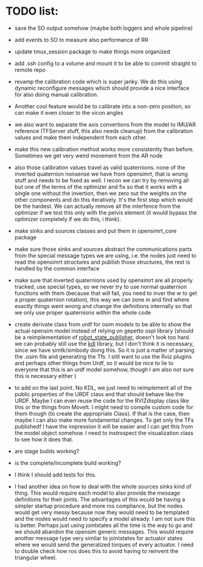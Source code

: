 # TODO list:

- save the SO output somehow (maybe both loggers and whole pipeline)
- add events to SO to measure also performance of RR

- update tmux\_session package to make things more organized
- add .ssh config to a volume and mount it to be able to commit straight to remote repo

- revamp the calibration code which is super janky. We do this using dynamic reconfigure messages which should provide a nice interface for also doing manual calibration. 

- Another cool feature would be to calibrate into a non-zero position, so can make it even closer to the vicon angles

- we also want to separate the axis convertions from the model to IMU/AR reference (TFServer stuff, this also needs cleanup) from the calibration values and make them independent from each other. 

- make this new calibration method works more consistently than before. Sometimes we get very weird movement from the AR node
- also those calibration values travel as valid quaternions. none of the inverted quaternion nonsense we have from opensimrt, that is wrong stuff and needs to be fixed as well. I recon we can try by removing all but one of the terms of the optimizer and fix so that it works with a single one without the invertion, then we zero out the weights on the other components and do this iteratively. It's the first step which would be the hardest. We can actually remove all the interfence from the optimizer if we test this only with the pelvis element (it would bypass the optimizer completely if we do this, i think).

- make sinks and sources classes and put them in opensimrt\_core package
- make sure those sinks and sources abstract the communications parts from the special message types we are using, i.e. the nodes just need to read the opensimrt structures and publish those structures, the rest is handled by the common interface
- make sure that inverted quaternions used by opensimrt are all properly tracked, use special types, so we never try to use normal quaternion functions with them (because that will fail, you need to inver the w to get a proper quaternion rotation), this way we can zone in and find where exactly things went wrong and change the definitions internally so that we only use proper quaternions within the whole code
- create derivate class from urdf for osim models to be able to show the actual opensim model instead of relying on gepetto ospi library (should be a reimplementation of [robot\_state\_publisher](https://github.com/ros/robot_state_publisher/blob/rolling/src/robot_state_publisher.cpp), doesn't look too hard. we can probably still use the [kdl](https://www.orocos.org/kdl.html)  library, but I don't think it is necessary, since we have simtk/simbody doing this. So it is just a matter of parsing the .osim file and generating the Tfs. I still want to use the Rviz plugins and perhaps other things from Urdf, so it would be nice to lie to everyone that this is an urdf model somehow, though I am also not sure this is necessary either )
- to add on the last point. No KDL, we just need to reimplement all of the public properties of the URDF class and that should behave like the URDF. Maybe I can even reuse the code for the RVIZdisplay class like this or the things from MoveIt. I might need to compile custom code for them though (to create the appropriate Class). If that is the case, then maybe I can also make more fundamental changes. To get only the TFs publishedf I have the impression it will be easier and I can get this from the model object somehow. I need to instrospect the visualization class to see how it does that. 

- are stage builds working?
- is the complete/incomplete build working?
- I think I should add tests for this. 

- I had another idea on how to deal with the whole sources sinks kind of thing. This would require each model to also provide the message definitions for their joints. The advantages of this would be having a simpler startup procedure and more ros compliance, but the nodes would get very messy because now they would need to be templated and the nodes would need to specify a model already. I am not sure this is better. Perhaps just using jointstates all the time is the way to go and we should abandon the opensim generic messages. This would require another message type very similar to jointstates for actuator states where we would send the generalized torques of every actuator. I need to double check how ros does this to avoid having to reinvent the triangular wheel. 
